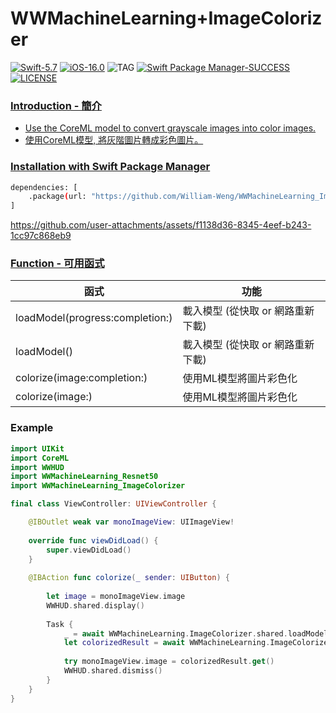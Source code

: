 # WWMachineLearning+ImageColorizer
[![Swift-5.7](https://img.shields.io/badge/Swift-5.7-orange.svg?style=flat)](https://developer.apple.com/swift/) [![iOS-16.0](https://img.shields.io/badge/iOS-16.0-pink.svg?style=flat)](https://developer.apple.com/swift/) ![TAG](https://img.shields.io/github/v/tag/William-Weng/WWMachineLearning_ImageColorizer) [![Swift Package Manager-SUCCESS](https://img.shields.io/badge/Swift_Package_Manager-SUCCESS-blue.svg?style=flat)](https://developer.apple.com/swift/) [![LICENSE](https://img.shields.io/badge/LICENSE-MIT-yellow.svg?style=flat)](https://developer.apple.com/swift/)

### [Introduction - 簡介](https://swiftpackageindex.com/William-Weng)
- [Use the CoreML model to convert grayscale images into color images.](https://www.onswiftwings.com/posts/image-colorization-coreml/)
- [使用CoreML模型, 將灰階圖片轉成彩色圖片。](https://github.com/Vadbeg/colorization-coreml)

### [Installation with Swift Package Manager](https://medium.com/彼得潘的-swift-ios-app-開發問題解答集/使用-spm-安裝第三方套件-xcode-11-新功能-2c4ffcf85b4b)

```bash
dependencies: [
    .package(url: "https://github.com/William-Weng/WWMachineLearning_ImageColorizer.git", .upToNextMajor(from: "1.0.0"))
]
```

https://github.com/user-attachments/assets/f1138d36-8345-4eef-b243-1cc97c868eb9

### [Function - 可用函式](https://github.com/sgl0v/ImageColorizer)
|函式|功能|
|-|-|
|loadModel(progress:completion:)|載入模型 (從快取 or 網路重新下載)|
|loadModel()|載入模型 (從快取 or 網路重新下載)|
|colorize(image:completion:)|使用ML模型將圖片彩色化|
|colorize(image:)|使用ML模型將圖片彩色化|

### Example
```swift
import UIKit
import CoreML
import WWHUD
import WWMachineLearning_Resnet50
import WWMachineLearning_ImageColorizer

final class ViewController: UIViewController {

    @IBOutlet weak var monoImageView: UIImageView!
    
    override func viewDidLoad() {
        super.viewDidLoad()
    }
    
    @IBAction func colorize(_ sender: UIButton) {
        
        let image = monoImageView.image
        WWHUD.shared.display()
        
        Task {
            _ = await WWMachineLearning.ImageColorizer.shared.loadModel()
            let colorizedResult = await WWMachineLearning.ImageColorizer.shared.colorize(image: image!)
            
            try monoImageView.image = colorizedResult.get()
            WWHUD.shared.dismiss()
        }
    }
}
```
